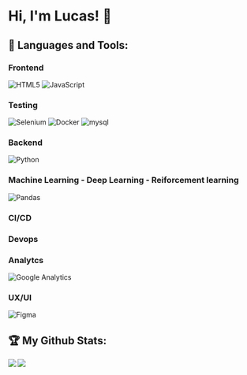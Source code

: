 # Hi, I'm Lucas! 👋

<!--
**vilar550/vilar550** is a ✨ _special_ ✨ repository because its `README.md` (this file) appears on your GitHub profile.
Here are some ideas to get you started:
- 🔭 I’m currently working on ...
- 🌱 I’m currently learning ...
- 👯 I’m looking to collaborate on ...
- 🤔 I’m looking for help with ...
- 💬 Ask me about ...
- 📫 How to reach me: ...
- 😄 Pronouns: ...
- ⚡ Fun fact: ...
-->

## 🧰 Languages and Tools:

### Frontend

![HTML5](https://img.shields.io/badge/html5-%23E34F26.svg?style=for-the-badge&logo=html5&logoColor=white)
![JavaScript](https://img.shields.io/badge/javascript-%23323330.svg?style=for-the-badge&logo=javascript&logoColor=%23F7DF1E)

### Testing
![Selenium](https://img.shields.io/badge/-selenium-%43B02A?style=for-the-badge&logo=selenium&logoColor=white)
![Docker](https://img.shields.io/badge/docker-%230db7ed.svg?style=for-the-badge&logo=docker&logoColor=white)
![mysql](https://img.shields.io/badge/MySQL-00000F?style=for-the-badge&logo=mysql&logoColor=white)

### Backend
![Python](https://img.shields.io/badge/Python-3776AB?style=for-the-badge&logo=python&logoColor=white)

### Machine Learning - Deep Learning - Reiforcement learning
![Pandas](https://img.shields.io/badge/pandas-%23150458.svg?style=for-the-badge&logo=pandas&logoColor=white)

### CI/CD

### Devops

### Analytcs
![Google Analytics](https://img.shields.io/badge/Google%20Analytics-E37400?style=for-the-badge&logo=google%20analytics&logoColor=white)

### UX/UI

![Figma](https://img.shields.io/badge/Figma-F24E1E?style=for-the-badge&logo=figma&logoColor=white)

## :trophy: My Github Stats:
<div>
<a href="https://github-readme-stats.vercel.app/api?username=shadowlik&theme=github_dark">
  <img  align="left" src="https://github-readme-stats.vercel.app/api?username=vilar550&count_private=true&show_icons=true&theme=github_dark" />
</a>
<a href="https://github-readme-stats.vercel.app/api/top-langs/?username=shadowlik&hide=php&theme=github_dark">
  <img align="left" src="https://github-readme-stats.vercel.app/api/top-langs/?username=vilar550&hide=php&theme=github_dark" />
</a>
</div>
